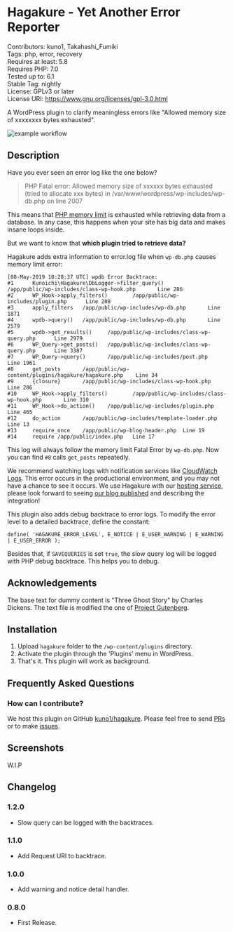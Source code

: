 # Hagakure - Yet Another Error Reporter

Contributors: kuno1, Takahashi_Fumiki  
Tags: php, error, recovery  
Requires at least: 5.8  
Requires PHP: 7.0  
Tested up to: 6.1  
Stable Tag: nightly  
License: GPLv3 or later  
License URI: https://www.gnu.org/licenses/gpl-3.0.html


A WordPress plugin to clarify meaningless errors like "Allowed memory size of xxxxxxxx bytes exhausted".

<!-- only:github/ -->
![example workflow](https://github.com/kuno1/hagakure/actions/workflows/wordpress.yml/badge.svg)
<!-- /only:github -->

## Description

Have you ever seen an error log like the one below?

> PHP Fatal error: Allowed memory size of xxxxxx bytes exhausted (tried to allocate xxx bytes) in /var/www/wordpress/wp-includes/wp-db.php on line 2007

This means that [PHP memory limit](https://www.php.net/manual/en/ini.core.php#ini.memory-limit) is exhausted while retrieving data from a database. In any case, this happens when your site has big data and makes insane loops inside.

But we want to know that **which plugin tried to retrieve data?**

Hagakure adds extra information to error.log file when `wp-db.php` causes memory limit error:

```
[08-May-2019 10:28:37 UTC] wpdb Error Backtrace:
#1      Kunoichi\Hagakure\DbLogger->filter_query()      /app/public/wp-includes/class-wp-hook.php       Line 286
#2      WP_Hook->apply_filters()        /app/public/wp-includes/plugin.php      Line 208
#3      apply_filters   /app/public/wp-includes/wp-db.php       Line 1871
#4      wpdb->query()   /app/public/wp-includes/wp-db.php       Line 2579
#5      wpdb->get_results()     /app/public/wp-includes/class-wp-query.php      Line 2979
#6      WP_Query->get_posts()   /app/public/wp-includes/class-wp-query.php      Line 3387
#7      WP_Query->query()       /app/public/wp-includes/post.php        Line 1961
#8      get_posts       /app/public/wp-content/plugins/hagakure/hagakure.php    Line 34
#9      {closure}       /app/public/wp-includes/class-wp-hook.php       Line 286
#10     WP_Hook->apply_filters()        /app/public/wp-includes/class-wp-hook.php       Line 310
#11     WP_Hook->do_action()    /app/public/wp-includes/plugin.php      Line 465
#12     do_action       /app/public/wp-includes/template-loader.php     Line 13
#13     require_once    /app/public/wp-blog-header.php  Line 19
#14     require /app/public/index.php   Line 17
```

This log will always follow the memory limit Fatal Error by `wp-db.php`. Now you can find `#8` calls `get_posts` repeatedly.

We recommend watching logs with notification services like [CloudWatch Logs](https://docs.aws.amazon.com/AmazonCloudWatch/latest/logs/WhatIsCloudWatchLogs.html).
This error occurs in the productional environment, and you may not have a chance to see it occurs.
We use Hagakure with our [hosting service](https://hosting.kunoichiwp.com/), please look forward to seeing [our blog published](https://kunoichiwp.com/blog) and describing the integration!

This plugin also adds debug backtrace to error logs. To modify the error level to a detailed backtrace, define the constant:

```
define( 'HAGAKURE_ERROR_LEVEL', E_NOTICE | E_USER_WARNING | E_WARNING | E_USER_ERROR );
```

Besides that, if `SAVEQUERIES` is set `true`, the slow query log will be logged with PHP debug backtrace. This helps you to debug.

## Acknowledgements

The base text for dummy content is "Three Ghost Story" by Charles Dickens. The text file is modified the one of [Project Gutenberg](https://www.gutenberg.org/ebooks/1289).

## Installation

1. Upload `hagakure` folder to the `/wp-content/plugins` directory.
2. Activate the plugin through the 'Plugins' menu in WordPress.
3. That's it. This plugin will work as background.

## Frequently Asked Questions

### How can I contribute?

We host this plugin on GitHub [kuno1/hagakure](https://github.com/kuno1/hagakure). Please feel free to send [PRs](https://github.com/kuno1/hagakure/pulls) or to make [issues](https://github.com/kuno1/hagakure/issues).

## Screenshots

W.I.P

## Changelog

### 1.2.0

* Slow query can be logged with the backtraces.

### 1.1.0

* Add Request URI to backtrace.

### 1.0.0

* Add warning and notice detail handler.

### 0.8.0

* First Release.
